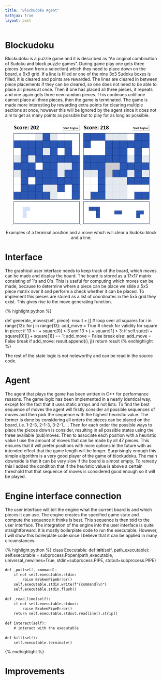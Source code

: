 ```yaml
---
title: "Blockudoku Agent"
mathjax: true
layout: post
---
```


# Blockudoku
Blockudoku is a puzzle game and it is described as “An original combination of Sudoku and block puzzle games”. During game play one gets three pieces (drawn from a selection) which they need to place down on the board, a 9x9 grid. If a line is filled or one of the nine 3x3 Sudoku boxes is filled, it is cleared and points are rewarded. The lines are cleared in between piece placements if they can be cleared, so one does not need to be able to place all pieces at once. Then if one has placed all three pieces, it repeats and one again gets three new random pieces. This continues until one cannot place all three pieces, then the game is terminated. The game is made more interesting by rewarding extra points for clearing multiple sections at once, however this will be ignored by the agent since it does not aim to get as many points as possible but to play for as long as possible.

<p align="middle">
  <img src="/images/blockudoku/quzwEgv.png" width="45%" /> 
  <img src="/images/blockudoku/h0IjWzM.png" width="45%" />
</p>
<div align="center">
  Examples of a terminal position and a move which will clear a Sudoku block and a line.
</div>

# Interface
The graphical user interface needs to keep track of the board, which moves can be made and display the board. The board is stored as a 17x17 matrix consisting of 1's and 0's. This is useful for computing which moves can be made, because to determine where a piece can be place we slide a 5x5 piece matrix over it and perform a check whether it can be placed. To implement this pieces are stored as a list of coordinates in the 5x5 grid they exist. This gives rise to the move generating function. 

{% highlight python %}

def generate_moves(self, piece):
    result = []
    # loop over all squares
    for i in range(13):
        for j in range(13):
            add_move = True
            # check for validity
            for square in piece:
                if 13 > i + square[0] > 3 and 13 > j + square[1] > 3:
                    if self.state[i + square[0]][j + square[1]] == 1:
                        add_move = False
                        break
                else:
                    add_move = False
                    break
            if add_move:
                result.append((i, j))
    return result
{% endhighlight %}

The rest of the state logic is not noteworthy and can be read in the source code.

# Agent
The agent that plays the game has been written in C++ for performance reasons. The game logic has been implemented in a nearly identical way, except for the fact that it uses static arrays and not lists. To find the best sequence of moves the agent will firstly consider all possible sequences of moves and then pick the sequence with the highest heuristic value. The former is done by considering all orders the pieces can be placed on the board, i.e. 1-2-3, 2-1-3, 3-2-1... . Then for each order the possible ways to place the pieces down is consider, resulting in all possible states using the three available (sub)moves. Then to associate each position with a heuristic value I use the amount of moves that can be made by all 47 pieces. This ensures that it will prefer positions with more options in the future with as intended effect that the game length will be longer. Surprisingly enough this simple algorithm is a very good player of the game of blockudoku. The main downside is that it can be very slow if the board is almost empty. To remedy this I added the condition that if the heuristic value is above a certain threshold that that sequence of moves is considered good enough so it will be played.

# Engine interface connection
The user interface will tell the engine what the current board is and which pieces it can use. The engine creates the specified game state and compute the sequence it thinks is best. This sequence is then told to the user interface. The integration of the engine into the user interface is quite straightforward, it is mostly boilerplate code to run the executable. However, I will show this boilerplate code since I believe that it can be applied in many circumstances.

{% highlight python %}
class Executable:
    def __init__(self, path_executable):
        self.executable = subprocess.Popen(path_executable, universal_newlines=True, 
                                       stdin=subprocess.PIPE, stdout=subprocess.PIPE)

    def _put(self, command):
        if not self.executable.stdin:
            raise BrokenPipeError()
        self.executable.stdin.write(f"{command}\n")
        self.executable.stdin.flush()

    def _read_line(self):
        if not self.executable.stdout:
            raise BrokenPipeError()
        return self.executable.stdout.readline().strip()

    def interact(self):
        # interact with the executable

    def kill(self):
        self.executable.terminate()
{% endhighlight %}
# Improvements
